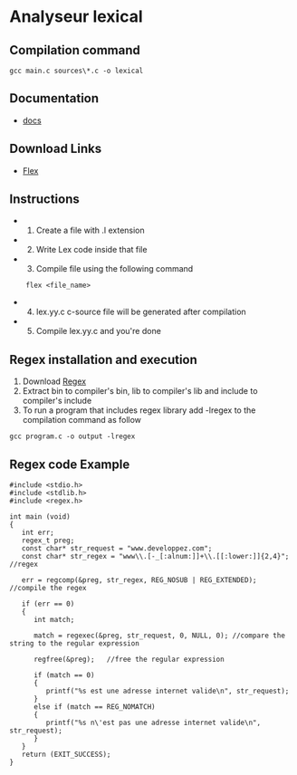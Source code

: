 # Analyseur lexical 

## Compilation command
```
gcc main.c sources\*.c -o lexical
```
## Documentation

*   [docs](https://www.geeksforgeeks.org/flex-fast-lexical-analyzer-generator/)

## Download Links

*   [Flex](https://sourceforge.net/projects/gnuwin32/)

## Instructions 

*   1.  Create a file with .l extension
*   2.  Write Lex code inside that file
*   3.  Compile file using the following command 
``` command
    flex <file_name>
```
*   4.  lex.yy.c c-source file will be generated after compilation
*   5.  Compile lex.yy.c and you're done  

## Regex installation and execution

1.  Download [Regex](https://www.mediafire.com/file/m5tm1u8q9xmows9/regex.rar/file)
2.  Extract bin to compiler's bin, lib to compiler's lib and include to compiler's include 
3.  To run a program that includes regex library add -lregex to the compilation command as follow
```
gcc program.c -o output -lregex
```
## Regex code Example
```
#include <stdio.h>
#include <stdlib.h>
#include <regex.h>

int main (void)
{
   int err;
   regex_t preg;
   const char* str_request = "www.developpez.com";
   const char* str_regex = "www\\.[-_[:alnum:]]+\\.[[:lower:]]{2,4}"; //regex

   err = regcomp(&preg, str_regex, REG_NOSUB | REG_EXTENDED); //compile the regex

   if (err == 0)
   {
      int match;

      match = regexec(&preg, str_request, 0, NULL, 0); //compare the string to the regular expression

      regfree(&preg);   //free the regular expression

      if (match == 0)
      {
         printf("%s est une adresse internet valide\n", str_request);
      }
      else if (match == REG_NOMATCH)
      {
         printf("%s n\'est pas une adresse internet valide\n", str_request);
      }
   }
   return (EXIT_SUCCESS);
}
```
